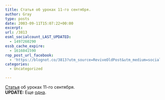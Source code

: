 ```yaml
---
title: Статья об уроках 11-го сентября.
author: Gray
type: posts
date: 2003-09-11T15:07:22+00:00
excerpt:
url: /3813
esml_socialcount_LAST_UPDATED:
  - 1497260290
essb_cache_expire:
  - 1616041590
rop_post_url_facebook:
  - 'https://blognot.co/3813?utm_source=ReviveOldPost&utm_medium=social&utm_campaign=ReviveOldPost'
categories:
  - Uncategorized

---
```








<a href="http://radiofreeusa.net/modules.php?op=modload&#038;name=News&#038;file=article&#038;sid=1150" target="_blank">Статья</a> об уроках 11-го сентября.  
**UPDATE:** Еще <a href="http://inopressa.ru/details.html?id=14540" target="_blank">одна</a>.